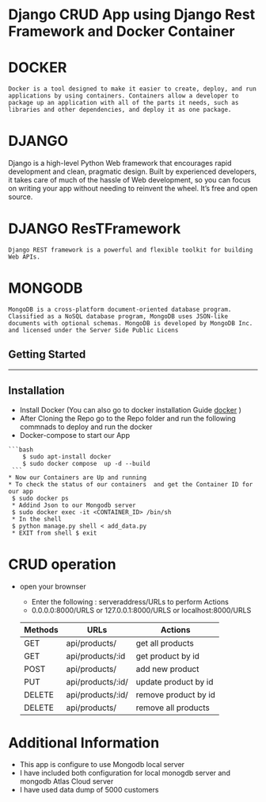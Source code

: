 # Django CRUD App using Django Rest Framework and Docker Container
# DOCKER 
   
    Docker is a tool designed to make it easier to create, deploy, and run applications by using containers. Containers allow a developer to package up an application with all of the parts it needs, such as libraries and other dependencies, and deploy it as one package.

# DJANGO

  Django is a high-level Python Web framework that encourages rapid development and clean, pragmatic design. Built by experienced developers, it takes care of much of the hassle of Web development, so you can focus on writing your app without needing to reinvent the wheel. It’s free and open source.

# DJANGO ResTFramework
    Django REST framework is a powerful and flexible toolkit for building Web APIs.

# MONGODB 
  
    MongoDB is a cross-platform document-oriented database program. Classified as a NoSQL database program, MongoDB uses JSON-like documents with optional schemas. MongoDB is developed by MongoDB Inc. and licensed under the Server Side Public Licens


 Getting Started
 ---------------
 ---------------
 Installation 
 ------------
   * Install Docker  (You can also go to docker installation Guide  [docker](https://docs.docker.com/engine/) )
   * After Cloning the Repo go to the Repo folder and run the following commnads to deploy and run the docker 
   * Docker-compose to start our App
    
     
   
    ```bash
        $ sudo apt-install docker
        $ sudo docker compose  up -d --build
     ```
    * Now our Containers are Up and running
    * To check the status of our containers  and get the Container ID for our app
     $ sudo docker ps 
     * Addind Json to our Mongodb server
     $ sudo docker exec -it <CONTAINER_ID> /bin/sh
     * In the shell
     $ python manage.py shell < add_data.py
     * EXIT from shell $ exit


  # CRUD operation 

  * open your brownser 
     * Enter the following : 
        serveraddress/URLs  to perform Actions
    * 0.0.0.0:8000/URLS or 127.0.0.1:8000/URLS or localhost:8000/URLS

    |Methods | URLs             | Actions              |
    | ---    | -----------      | -------------------- |
    | GET    |	api/products/   |	get all products   | 
    | GET	 | api/products/:id |	get product by id  |
    | POST	 | api/products/    |	add new product    |
    | PUT	 | api/products/:id/| update product by id |
    | DELETE | api/products/:id/| remove product by id |
    | DELETE | api/products/ 	| remove all products  |

  
 

# Additional Information
 * This app is configure to use Mongodb local server
 * I have included both configuration for local monogdb server and mongodb Atlas Cloud server
 * I have used data dump of 5000 customers 
   


 
 
